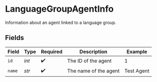 # LanguageGroupAgentInfo

Information about an agent linked to a language group.


## Fields

| Field                 | Type                  | Required              | Description           | Example               |
| --------------------- | --------------------- | --------------------- | --------------------- | --------------------- |
| `id`                  | *int*                 | :heavy_check_mark:    | The ID of the agent   | 1                     |
| `name`                | *str*                 | :heavy_check_mark:    | The name of the agent | Test Agent            |
